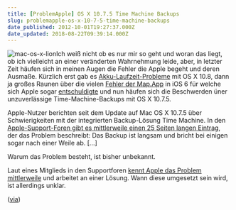 ```yaml
---
title: [ProblemApple] OS X 10.7.5 Time Machine Backups
slug: problemapple-os-x-10-7-5-time-machine-backups
date_published: 2012-10-01T19:27:37.000Z
date_updated: 2018-08-22T09:39:14.000Z
---
```


![mac-os-x-lion](//picdump.thafaker.de/2012/01/mac-os-x-lion-125x125.png)Ich weiß nicht ob es nur mir so geht und woran das liegt, ob ich vielleicht an einer veränderten Wahrnehmung leide, aber, in letzter Zeit häufen sich in meinen Augen die Fehler die Apple begeht und deren Ausmaße. Kürzlich erst gab es [Akku-Laufzeit-Probleme](__GHOST_URL__/frohlicher-update-mittwoch-apple-haut-die-aktualisierungen-raus/) mit OS X 10.8, dann ja großes Raunen über die vielen [Fehler der Map.App](__GHOST_URL__/ios-6-karten-app-ist-ruckschritt-und-andere-bugs/) in iOS 6 für welche sich Apple sogar [entschuldigte](__GHOST_URL__/were-sorry-about-the-maps-app-apple-entschuldigt-sight/) und nun häufen sich die Beschwerden üner unzuverlässige Time-Machine-Backups mit OS X 10.7.5. 

Apple-Nutzer berichten seit dem Update auf Mac OS X 10.7.5 über Schwierigkeiten mit der integrierten Backup-Lösung Time Machine. In den [Apple-Support-Foren gibt es mittlerweile einen 25 Seiten langen Eintrag](https://discussions.apple.com/thread/4324046?start=0&amp;tstart=0), der das Problem beschreibt: Das Backup ist langsam und bricht bei einigen sogar nach einer Weile ab. [...]

Warum das Problem besteht, ist bisher unbekannt.

Laut eines Mitglieds in den Supportforen [kennt Apple das Problem mittlerweile](https://discussions.apple.com/thread/4324046?start=360&amp;tstart=0) und arbeitet an einer Lösung. Wann diese umgesetzt sein wird, ist allerdings unklar.

([via](http://www.golem.de/news/mac-os-x-10-7-5-beschwerden-ueber-unzuverlaessige-time-machine-backups-1210-94838.html))
